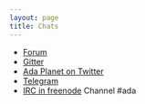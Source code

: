 ```yaml
---
layout: page
title: Chats
---
```


- [Forum](https://forum.ada-lang.io)
- [Gitter](https://gitter.im/ada-lang)
- [Ada Planet on Twitter](https://twitter.com/adaplanet1)
- [Telegram](https://t.me/ada_lang)
- [IRC in freenode](https://webchat.freenode.net) Channel #ada
